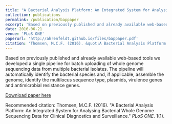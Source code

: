 ```yaml
---
title: "A Bacterial Analysis Platform: An Integrated System for Analysing Bacterial Whole Genome Sequencing Data for Clinical Diagnostics and Surveillance"
collection: publications
permalink: /publication/bappaper
excerpt: 'Based on previously published and already available web-based tools we developed a single pipeline for batch uploading of whole genome sequencing data from multiple bacterial isolates. The pipeline will automatically identify the bacterial species and, if applicable, assemble the genome, identify the multilocus sequence type, plasmids, virulence genes and antimicrobial resistance genes.'
date: 2016-06-21
venue: 'PLoS ONE'
paperurl: 'http://ahrenfeldt.github.io/files/bappaper.pdf'
citation: 'Thomsen, M.C.F. (2016). &quot;A Bacterial Analysis Platform: An Integrated System for Analysing Bacterial Whole Genome Sequencing Data for Clinical Diagnostics and Surveillance.&quot; <i>PLoS ONE</i>. 1(1).'
---
```

Based on previously published and already available web-based tools we developed a single pipeline for batch uploading of whole genome sequencing data from multiple bacterial isolates. The pipeline will automatically identify the bacterial species and, if applicable, assemble the genome, identify the multilocus sequence type, plasmids, virulence genes and antimicrobial resistance genes.

[Download paper here](http://ahrenfeldt.github.io/files/bappaper.pdf)

Recommended citation: Thomsen, M.C.F. (2016). "A Bacterial Analysis Platform: An Integrated System for Analysing Bacterial Whole Genome Sequencing Data for Clinical Diagnostics and Surveillance." <i>PLoS ONE</i>. 1(1).
